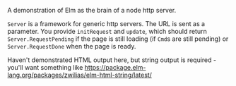 A demonstration of Elm as the brain of a node http server.

`Server` is a framework for generic http servers. The URL is sent as a parameter. You provide `initRequest` and `update`, which should return `Server.RequestPending` if the page is still loading (if `Cmd`s are still pending) or `Server.RequestDone` when the page is ready.

Haven't demonstrated HTML output here, but string output is required - you'll want something like https://package.elm-lang.org/packages/zwilias/elm-html-string/latest/